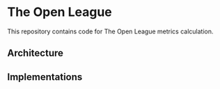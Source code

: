 # The Open League

This repository contains code for The Open League metrics calculation.

## Architecture

## Implementations